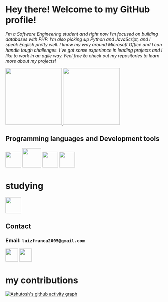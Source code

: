 # Hey there! Welcome to my GitHub profile!
_I’m a Software Engineering student and right now I’m focused on building databases with PHP. I’m also picking up Python and JavaScript, and I speak English pretty well.
I know my way around Microsoft Office and I can handle tough challenges. I’ve got some experience in leading projects and I like to work in an agile way.
Feel free to check out my repositories to learn more about my projects!_


<a href="https://github.com/luizfrz">
  <img height="180em" src="https://github-readme-stats.vercel.app/api?username=luizfrz&show_icons=true&theme=tokyonight&bg_color=000000&text_color=ffffff&locale=pt-br"/>
  <img height="180em" src="https://github-readme-stats.vercel.app/api/top-langs/?username=luizfrz&layout=compact&theme=tokyonight&bg_color=000000&text_color=ffffff&locale=pt-br"/>
</a>

## Programming languages and Development tools 
 <img src="https://cdn.jsdelivr.net/gh/devicons/devicon@latest/icons/vscode/vscode-original.svg" height="50px"/>  <img src="https://cdn.jsdelivr.net/gh/devicons/devicon@latest/icons/mysql/mysql-original-wordmark.svg" height="60px" /> <img src="https://cdn.jsdelivr.net/gh/devicons/devicon@latest/icons/php/php-original.svg" height="50px" /> 
            <img src="https://cdn.jsdelivr.net/gh/devicons/devicon@latest/icons/javascript/javascript-original.svg" height="50px"  />
          
# studying
  <img src="https://cdn.jsdelivr.net/gh/devicons/devicon@latest/icons/python/python-original.svg" height="50px" />
          

## Contact
### Email: `luizfranca2005@gmail.com` 
<a href="https://www.linkedin.com/in/luiz-frança-127262269" target="_blank"><img loading="lazy" src="https://cdn-icons-png.flaticon.com/512/61/61109.png" target="_blank" width="40" height="40"></a> <a href="https://instagram.com/luizzzz62?utm_source=qr&igshid=MzNlNGNkZWQ4Mg%3D%3D" target="_blank"><img loading="lazy" src="https://cdn.icon-icons.com/icons2/726/PNG/512/instagram_f_icon-icons.com_62685.png" target="_blank" width="40" height="40"></a>
# my contributions
[![Ashutosh's github activity graph](https://github-readme-activity-graph.vercel.app/graph?username=luizfrz&bg_color=000000&color=FFFFFF&line=FFFFFF&point=FFFFFF&area=true&hide_border=true)](https://github.com/ashutosh00710/github-readme-activity-graph)

